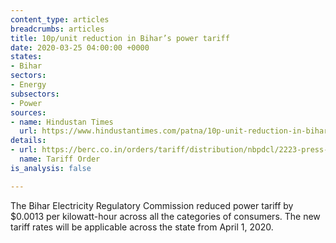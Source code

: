 ```yaml
---
content_type: articles
breadcrumbs: articles
title: 10p/unit reduction in Bihar’s power tariff
date: 2020-03-25 04:00:00 +0000
states:
- Bihar
sectors:
- Energy
subsectors:
- Power
sources:
- name: Hindustan Times
  url: https://www.hindustantimes.com/patna/10p-unit-reduction-in-bihar-s-power-tariff/story-GdCIHSGL4I354G3UIn7wzI.html
details:
- url: https://berc.co.in/orders/tariff/distribution/nbpdcl/2223-press-release-of-tariff-order-fy-2019-22
  name: Tariff Order
is_analysis: false

---
```

The Bihar Electricity Regulatory Commission reduced power tariff by $0.0013 per kilowatt-hour across all the categories of consumers. The new tariff rates will be applicable across the state from April 1, 2020.
